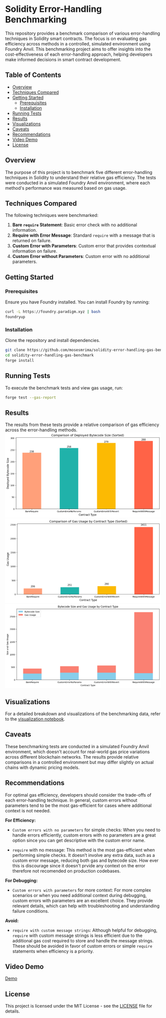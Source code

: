 
# Solidity Error-Handling Benchmarking

This repository provides a benchmark comparison of various error-handling techniques in Solidity smart contracts. The focus is on evaluating gas efficiency across methods in a controlled, simulated environment using Foundry Anvil. This benchmarking project aims to offer insights into the cost-effectiveness of each error-handling approach, helping developers make informed decisions in smart contract development.

## Table of Contents
- [Overview](#overview)
- [Techniques Compared](#techniques-compared)
- [Getting Started](#getting-started)
  - [Prerequisites](#prerequisites)
  - [Installation](#installation)
- [Running Tests](#running-tests)
- [Results](#results)
- [Visualizations](#visualizations)
- [Caveats](#caveats)
- [Recommendations](#recommendations)
- [Video Demo](#video-demo)
- [License](#license)

## Overview
The purpose of this project is to benchmark five different error-handling techniques in Solidity to understand their relative gas efficiency. The tests were conducted in a simulated Foundry Anvil environment, where each method's performance was measured based on gas usage.

## Techniques Compared
The following techniques were benchmarked:
1. **Bare `require` Statement**: Basic error check with no additional information.
2. **Require with Error Message**: Standard `require` with a message that is returned on failure.
3. **Custom Error with Parameters**: Custom error that provides contextual information on failure.
4. **Custom Error without Parameters**: Custom error with no additional parameters.



## Getting Started

### Prerequisites
Ensure you have Foundry installed. You can install Foundry by running:
```bash
curl -L https://foundry.paradigm.xyz | bash
foundryup
```

### Installation
Clone the repository and install dependencies.
```bash
git clone https://github.com/mosesmrima/solidity-error-handling-gas-benchmark
cd solidity-error-handling-gas-benchmark
forge install
```

## Running Tests
To execute the benchmark tests and view gas usage, run:
```bash
forge test --gas-report
```

## Results
The results from these tests provide a relative comparison of gas efficiency across the error-handling methods.
![corelation to bytecode size](bytecode.png)
![corelation to gas used](gas.png)
![cumulative bytecode size and gas ](cumulative.png)

## Visualizations

For a detailed breakdown and visualizations of the benchmarking data, refer to the [visualization notebook](./benchmark_visualizations.ipynb).

## Caveats
These benchmarking tests are conducted in a simulated Foundry Anvil environment, which doesn’t account for real-world gas price variations across different blockchain networks. The results provide relative comparisons in a controlled environment but may differ slightly on actual chains with dynamic pricing models.

## Recommendations
For optimal gas efficiency, developers should consider the trade-offs of each error-handling technique. In general, custom errors without parameters tend to be the most gas-efficient for cases where additional context is not needed.

**For Efficiency:**  
- `Custom errors with no parameters` for simple checks: When you need to handle errors efficiently, custom errors with no parameters are a great option since you can get descriptive with the custom error name.

- `require` with no message: This method is the most gas-efficient when performing simple checks. It doesn’t involve any extra data, such as a custom error message, reducing both gas and bytecode size. How ever this is discourage since it doesn't prvide any context on the error therefore not recomended on production codebases.

**For Debugging:**  
- `Custom errors with parameters` for more context: For more complex scenarios or when you need additional context during debugging, custom errors with parameters are an excellent choice. They provide relevant details, which can help with troubleshooting and understanding failure conditions.

**Avoid:**  
- `require with custom message strings`: Although helpful for debugging, `require` with custom message strings is less efficient due to the additional gas cost required to store and handle the message strings. These should be avoided in favor of custom errors or simple `require` statements when efficiency is a priority.


## Video Demo 
[Demo](https://www.loom.com/share/64cdfb7f364446aebae44e5d01633afe?sid=b056719e-5dbb-4ab1-b0b7-518973b4e11c)
## License
This project is licensed under the MIT License - see the [LICENSE](LICENSE) file for details.